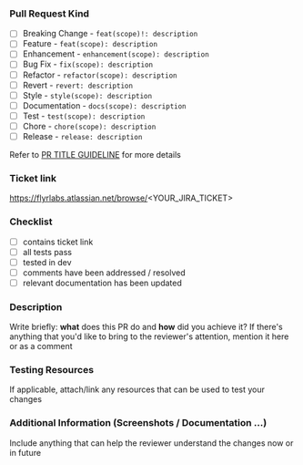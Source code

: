 ### Pull Request Kind

- [ ] Breaking Change - `feat(scope)!: description`
- [ ] Feature - `feat(scope): description`
- [ ] Enhancement - `enhancement(scope): description`
- [ ] Bug Fix - `fix(scope): description`
- [ ] Refactor - `refactor(scope): description`
- [ ] Revert - `revert: description`
- [ ] Style - `style(scope): description`
- [ ] Documentation - `docs(scope): description`
- [ ] Test - `test(scope): description`
- [ ] Chore - `chore(scope): description`
- [ ] Release - `release: description`

Refer to [PR TITLE GUIDELINE](https://flyrlabs.atlassian.net/wiki/spaces/DPE/pages/3685613632/PR+Guidelines+and+Versioning) for more details

### Ticket link
https://flyrlabs.atlassian.net/browse/<YOUR_JIRA_TICKET>
<!-- Add a link to the JIRA Ticket -->

### Checklist

- [ ] contains ticket link
- [ ] all tests pass
- [ ] tested in dev
- [ ] comments have been addressed / resolved
- [ ] relevant documentation has been updated

### Description

Write briefly:  **what** does this PR do and **how** did you achieve it?
If there's anything that you'd like to bring to the reviewer's attention, mention it here or as a comment

### Testing Resources

If applicable, attach/link any resources that can be used to test your changes

### Additional Information (Screenshots / Documentation ...)

Include anything that can help the reviewer understand the changes now or in future 


